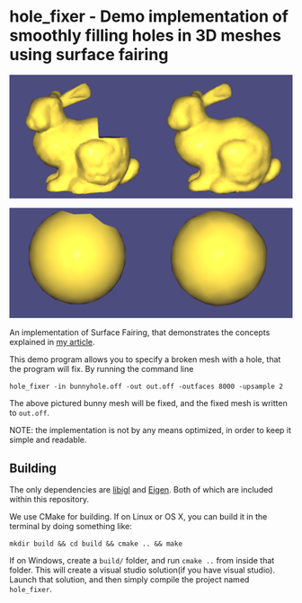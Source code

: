 # hole_fixer - Demo implementation of smoothly filling holes in 3D meshes using surface fairing

![](img/bunnymontage.png)

![](img/spheremontage.png)

An implementation of Surface Fairing, that demonstrates the concepts explained in 
[my article](https://erkaman.github.io/posts/hole_filling.html).

This demo program allows you to specify a broken mesh with a hole, that the program will fix.
By running the command line

```
hole_fixer -in bunnyhole.off -out out.off -outfaces 8000 -upsample 2
```

The above pictured bunny mesh will be fixed, and the fixed mesh is written to `out.off`.

NOTE: the implementation is not by any means optimized, in order to keep it 
simple and readable.

## Building

The only dependencies are [libigl](https://github.com/libigl/libigl) and [Eigen](http://eigen.tuxfamily.org/index.php?title=Main_Page).
Both of which are included within this repository.

We use CMake for building. If on Linux or OS X, you can build it in the terminal by doing something like:

```
mkdir build && cd build && cmake .. && make
```

If on Windows, create a `build/` folder, and run `cmake ..` from
inside that folder. This will create a visual studio solution(if you
have visual studio). Launch that solution, and then simply compile the
project named `hole_fixer`.
